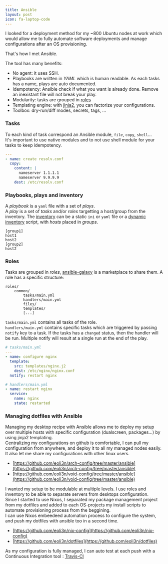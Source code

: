 ```yaml
---
title: Ansible
layout: post
icon: fa-laptop-code
---
```


I looked for a deployment method for my ~800 Ubuntu nodes at work which would allow me to fully automate software deployments and manage configurations after an OS provisioning.  

That's how I met Ansible.

The tool has many benefits:

- No agent: it uses SSH.
- Playbooks are written in *YAML* which is human readable. As each tasks has a name, plays are auto documented.
- Idempotency: Ansible check if what you want is already done. Remove an inexistant file will not break your play.
- Modularity: tasks are grouped in [roles](https://docs.ansible.com/ansible/latest/user_guide/playbooks_reuse_roles.html)
- Templating engine: with [jinja2](https://jinja2docs.readthedocs.io/en/stable/), you can factorize your configurations.
- Toolbox: dry-run/diff modes, secrets, tags, ...

### Tasks

To each kind of task correspond an Ansible module, ``file``, ``copy``, ``shell``...  
It's important to use native modules and to not use shell module for your tasks to keep idempotency.

```yaml
---
- name: create resolv.conf
  copy:
    content: |
      nameserver 1.1.1.1
      nameserver 9.9.9.9
    dest: /etc/resolv.conf
```

### Playbooks, plays and inventory

A *playbook* is a ``yaml`` file with a set of *plays*.  
A *play* is a set of *tasks* and/or *roles* targetting a host/group from the inventory.
The [inventory](https://docs.ansible.com/ansible/latest/user_guide/intro_inventory.html) can be a static ``ini`` or ``yaml`` file or a [dynamic inventory](https://docs.ansible.com/ansible/latest/user_guide/intro_dynamic_inventory.html) script, with *hosts* placed in *groups*.

```
[group1]
host1
host2
[group2]
host2
```

### Roles

Tasks are grouped in *roles*, [ansible-galaxy](https://galaxy.ansible.com/) is a marketplace to share them.
A role has a specific structure:

```
roles/
    common/
        tasks/main.yml
        handlers/main.yml
        files/
        templates/
        [...]
```
``tasks/main.yml`` contains all tasks of the role.  
``handlers/main.yml`` contains specific tasks which are triggered by passing ``notify`` key to a task. If the tasks has a ``changed`` status, then the handler will be run. Multiple notify will result at a single run at the end of the play.

```yaml
# tasks/main.yml
---
- name: configure nginx
  template:
    src: templates/nginx.j2
    dest: /etc/nginx/nginx.conf
  notify: restart nginx
```
```yaml
# handlers/main.yml
- name: restart nginx
  service:
    name: nginx
    state: restarted
```
### Managing dotfiles with Ansible

Managing my desktop recipe with Ansible allows me to deploy my setup over multiple hosts with specific configuration (dualscreen, packages...) by using jinja2 templating.  
Centralizing my configurations on github is comfortable, I can pull my configuration from anywhere, and deploy it to all my managed nodes easily.
It also let me share my configurations with other linux users.

- [https://github.com/eoli3n/arch-config/tree/master/ansible](https://github.com/eoli3n/arch-config/tree/master/ansible)
- [https://github.com/eoli3n/void-config/tree/master/ansible](https://github.com/eoli3n/void-config/tree/master/ansible)

I wanted my setup to be modulable at multiple levels. I use roles and inventory to be able to separate servers from desktops configuration.  
Since I started to use Nixos, I separated my package management project from my dotfiles and added to each OS-projects my install scripts to automate provisioning process from the beggining.  
I can use Nixos embeedeed automation process to configure the system, and push my dotfiles with ansible too in a second time.

- [https://github.com/eoli3n/nix-config](https://github.com/eoli3n/nix-config)
- [https://github.com/eoli3n/dotfiles](https://github.com/eoli3n/dotfiles)

As my configuration is fully managed, I can auto test at each push with a Continuous Integration tool : [Travis-CI](https://travis-ci.org/github/eoli3n)
